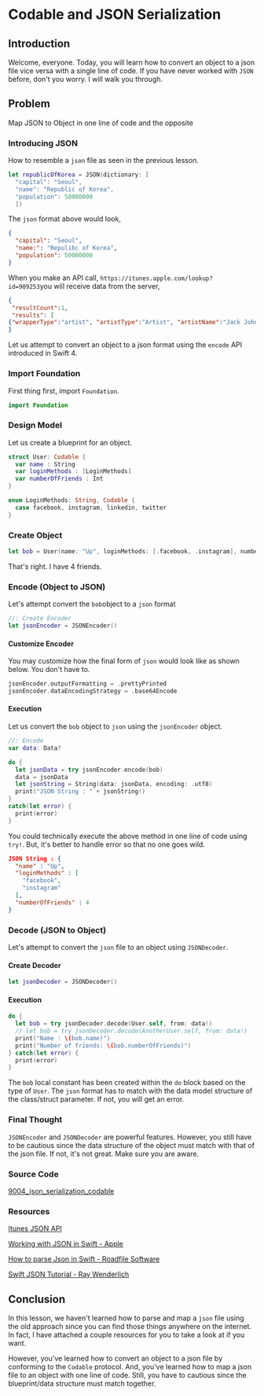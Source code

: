 # Codable and JSON Serialization
## Introduction
Welcome, everyone. Today, you will learn how to convert an object to a json file vice versa with a single line of code. If you have never worked with `JSON` before, don't you worry. I will walk you through.

## Problem
Map JSON to Object in one line of code and the opposite


### Introducing JSON
How to resemble a `json` file as seen in the previous lesson.

```swift
let republicOfKorea = JSON(dictionary: [
  "capital": "Seoul",
  "name": "Republic of Korea",
  "population": 50000000
  ])
```

The `json` format above would look,

```json
{
  "capital": "Seoul",
  "name:": "Repulibc of Korea",
  "population": 50000000  
}
```

When you make an API call, `https://itunes.apple.com/lookup?id=909253`you will receive data from the server,

```json
{
 "resultCount":1,
 "results": [
{"wrapperType":"artist", "artistType":"Artist", "artistName":"Jack Johnson", "artistLinkUrl":"https://itunes.apple.com/us/artist/jack-johnson/id909253?uo=4", "artistId":909253, "amgArtistId":468749, "primaryGenreName":"Rock", "primaryGenreId":21}]
}
```

Let us attempt to convert an object to a json format using the `encode` API introduced in Swift 4.

### Import Foundation
First thing first, import `Foundation`.

```swift
import Foundation
```

### Design Model
Let us create a blueprint for an object.

```swift
struct User: Codable {
  var name : String
  var loginMethods : [LoginMethods]
  var numberOfFriends : Int
}

enum LoginMethods: String, Codable {
  case facebook, instagram, linkedin, twitter
}
```

### Create Object
```swift
let bob = User(name: "Up", loginMethods: [.facebook, .instagram], numberOfFriends : 4)
```

That's right. I have 4 friends.

### Encode (Object to JSON)
Let's attempt convert the `bob`object to a `json` format

```swift
//: Create Encoder
let jsonEncoder = JSONEncoder()
```

#### Customize Encoder
You may customize how the final form of `json` would look like as shown below. You don't have to.

```swift
jsonEncoder.outputFormatting = .prettyPrinted
jsonEncoder.dataEncodingStrategy = .base64Encode
```

#### Execution
Let us convert the `bob` object to `json` using the `jsonEncoder` object.

```swift
//: Encode
var data: Data?

do {
  let jsonData = try jsonEncoder.encode(bob)
  data = jsonData
  let jsonString = String(data: jsonData, encoding: .utf8)
  print("JSON String : " + jsonString!)
}
catch(let error) {
  print(error)
}
```

You could technically execute the above method in one line of code using `try!`. But, it's better to handle error so that no one goes wild.

```json
JSON String : {
  "name" : "Up",
  "loginMethods" : [
    "facebook",
    "instagram"
  ],
  "numberOfFriends" : 4
}
```

### Decode (JSON to Object)
Let's attempt to convert the `json` file to an object using `JSONDecoder`.

#### Create Decoder
```swift
let jsonDecoder = JSONDecoder()
```

#### Execution
```swift
do {
  let bob = try jsonDecoder.decode(User.self, from: data!)
  // let bob = try jsonDecoder.decode(AnotherUser.self, from: data!)
  print("Name : \(bob.name)")
  print("Number of friends: \(bob.numberOfFriends)")
} catch(let error) {
  print(error)
}
```

The `bob` local constant has been created within the `do` block based on the type of `User`. The `json` format has to match with the data model structure of the class/struct parameter. If not, you will get an error.

### Final Thought
`JSONEncoder` and `JSONDecoder` are powerful features. However, you still have to be cautious since the data structure of the object must match with that of the json file. If not, it's not great. Make sure you are aware.

### Source Code
[9004_json_serialization_codable]()

### Resources
[Itunes JSON API](https://affiliate.itunes.apple.com/resources/documentation/itunes-store-web-service-search-api/#overview)

[Working with JSON in Swift - Apple](https://developer.apple.com/swift/blog/?id=37)

[How to parse Json in Swift - Roadfile Software](http://roadfiresoftware.com/2016/12/how-to-parse-json-with-swift-3/)

[Swift JSON Tutorial - Ray Wenderlich](https://www.raywenderlich.com/150322/swift-json-tutorial-2)


## Conclusion
In this lesson, we haven't learned how to parse and map a `json` file using the old approach since you can find those things anywhere on the internet. In fact, I have attached a couple resources for you to take a look at if you want.

However, you've learned how to convert an object to a json file by conforming to the `Codable` protocol. And, you've learned how to map a json file to an object with one line of code. Still, you have to cautious since the blueprint/data structure must match together. 
